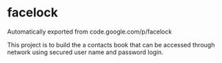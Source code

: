 # facelock
Automatically exported from code.google.com/p/facelock

This project is to build the a contacts book that can be accessed through network using secured user name and password login.

